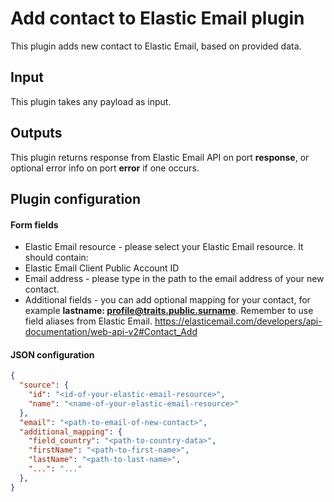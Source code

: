 # Add contact to Elastic Email plugin

This plugin adds new contact to Elastic Email, based on provided data.

## Input

This plugin takes any payload as input.

## Outputs

This plugin returns response from Elastic Email API on port **response**, or optional error info on port **error** if one
occurs.

## Plugin configuration

#### Form fields

- Elastic Email resource - please select your Elastic Email resource. It should contain:
- Elastic Email Client Public Account ID
- Email address - please type in the path to the email address of your new contact.
- Additional fields - you can add optional mapping for your contact, for example **lastname:
  profile@traits.public.surname**. Remember to use field aliases from Elastic Email. https://elasticemail.com/developers/api-documentation/web-api-v2#Contact_Add

#### JSON configuration

```json
{
  "source": {
    "id": "<id-of-your-elastic-email-resource>",
    "name": "<name-of-your-elastic-email-resource>"
  },
  "email": "<path-to-email-of-new-contact>",
  "additional_mapping": {
    "field_country": "<path-to-country-data>",
    "firstName": "<path-to-first-name>",
    "lastName": "<path-to-last-name>",
    "...": "..."
  },
}
```